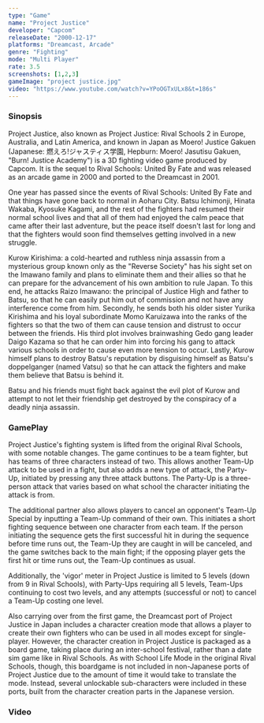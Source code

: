 ```yaml
---
type: "Game"
name: "Project Justice"
developer: "Capcom"
releaseDate: "2000-12-17"
platforms: "Dreamcast, Arcade"
genre: "Fighting"
mode: "Multi Player"
rate: 3.5
screenshots: [1,2,3]
gameImage: "project justice.jpg"
video: "https://www.youtube.com/watch?v=YPoOGTxULx8&t=186s"
---
```



### Sinopsis
Project Justice, also known as Project Justice: Rival Schools 2 in Europe, Australia, and Latin America, and known in Japan as Moero! Justice Gakuen (Japanese: 燃えろ!ジャスティス学園, Hepburn: Moero! Jasutisu Gakuen, "Burn! Justice Academy") is a 3D fighting video game produced by Capcom. It is the sequel to Rival Schools: United By Fate and was released as an arcade game in 2000 and ported to the Dreamcast in 2001.

One year has passed since the events of Rival Schools: United By Fate and that things have gone back to normal in Aoharu City. Batsu Ichimonji, Hinata Wakaba, Kyosuke Kagami, and the rest of the fighters had resumed their normal school lives and that all of them had enjoyed the calm peace that came after their last adventure, but the peace itself doesn't last for long and that the fighters would soon find themselves getting involved in a new struggle.

Kurow Kirishima: a cold-hearted and ruthless ninja assassin from a mysterious group known only as the "Reverse Society" has his sight set on the Imawano family and plans to eliminate them and their allies so that he can prepare for the advancement of his own ambition to rule Japan. To this end, he attacks Raizo Imawano: the principal of Justice High and father to Batsu, so that he can easily put him out of commission and not have any interference come from him. Secondly, he sends both his older sister Yurika Kirishima and his loyal subordinate Momo Karuizawa into the ranks of the fighters so that the two of them can cause tension and distrust to occur between the friends. His third plot involves brainwashing Gedo gang leader Daigo Kazama so that he can order him into forcing his gang to attack various schools in order to cause even more tension to occur. Lastly, Kurow himself plans to destroy Batsu's reputation by disguising himself as Batsu's doppelganger (named Vatsu) so that he can attack the fighters and make them believe that Batsu is behind it.

Batsu and his friends must fight back against the evil plot of Kurow and attempt to not let their friendship get destroyed by the conspiracy of a deadly ninja assassin.


### GamePlay
Project Justice's fighting system is lifted from the original Rival Schools, with some notable changes. The game continues to be a team fighter, but has teams of three characters instead of two. This allows another Team-Up attack to be used in a fight, but also adds a new type of attack, the Party-Up, initiated by pressing any three attack buttons. The Party-Up is a three-person attack that varies based on what school the character initiating the attack is from.

The additional partner also allows players to cancel an opponent's Team-Up Special by inputting a Team-Up command of their own. This initiates a short fighting sequence between one character from each team. If the person initiating the sequence gets the first successful hit in during the sequence before time runs out, the Team-Up they are caught in will be canceled, and the game switches back to the main fight; if the opposing player gets the first hit or time runs out, the Team-Up continues as usual.

Additionally, the 'vigor' meter in Project Justice is limited to 5 levels (down from 9 in Rival Schools), with Party-Ups requiring all 5 levels, Team-Ups continuing to cost two levels, and any attempts (successful or not) to cancel a Team-Up costing one level.

Also carrying over from the first game, the Dreamcast port of Project Justice in Japan includes a character creation mode that allows a player to create their own fighters who can be used in all modes except for single-player. However, the character creation in Project Justice is packaged as a board game, taking place during an inter-school festival, rather than a date sim game like in Rival Schools. As with School Life Mode in the original Rival Schools, though, this boardgame is not included in non-Japanese ports of Project Justice due to the amount of time it would take to translate the mode. Instead, several unlockable sub-characters were included in these ports, built from the character creation parts in the Japanese version.

### Video

